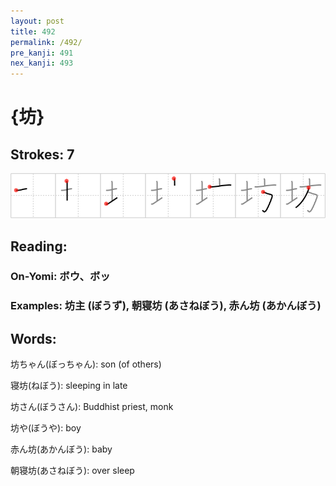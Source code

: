 ```yaml
---
layout: post
title: 492
permalink: /492/
pre_kanji: 491
nex_kanji: 493
---
```


# {坊}

## Strokes: 7

<div class="stroke"><img src="../images/E59D8A.png" /></div>

## Reading:

### On-Yomi: ボウ、ボッ

### Examples: 坊主 (ぼうず), 朝寝坊 (あさねぼう), 赤ん坊 (あかんぼう)

## Words:

坊ちゃん(ぼっちゃん): son (of others)

寝坊(ねぼう): sleeping in late

坊さん(ぼうさん): Buddhist priest, monk

坊や(ぼうや): boy

赤ん坊(あかんぼう): baby

朝寝坊(あさねぼう): over sleep
